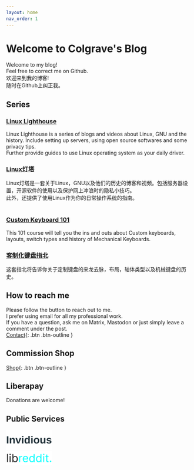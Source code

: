 ```yaml
---
layout: home
nav_order: 1
---
```

# Welcome to Colgrave's Blog
Welcome to my blog!  
Feel free to correct me on Github.     
欢迎来到我的博客!  
随时在Github上纠正我。  

## Series
### [**Linux Lighthouse**](/Linux%20Lighthouse/)  
Linux Lighthouse is a series of blogs and videos about Linux, GNU and the history. Include setting up servers, using open source softwares and some privacy tips.  
Further provide guides to use Linux operating system as your daily driver.  
### [Linux灯塔](/Linux%E7%81%AF%E5%A1%94/)  
Linux灯塔是一套关于Linux，GNU以及他们的历史的博客和视频。包括服务器设置，开源软件的使用以及保护网上冲浪时的隐私小技巧。  
此外，还提供了使用Linux作为你的日常操作系统的指南。  
&nbsp;  
  
### [**Custom Keyboard 101**](/Custom%20Keyboard%20101/)  
This 101 course will tell you the ins and outs about Custom keyboards, layouts, switch types and history of Mechanical Keyboards.  
### [客制化键盘指北](/Custom%20Keyboard%20101/)  
这套指北将告诉你关于定制键盘的来龙去脉，布局，轴体类型以及机械键盘的历史。  

## How to reach me
Please follow the button to reach out to me.  
I prefer using email for all my professional work.  
If you have a question, ask me on Matrix, Mastodon or just simply leave a comment under the post.  
[Contact](https://hanqixu.com/contact/){: .btn .btn-outline }  
  
## Commission Shop
[Shop](https://shop.hanqixu.com){: .btn .btn-outline }  
  
## Liberapay
Donations are welcome!  
<script src="https://liberapay.com/Colgrave/widgets/button.js"></script>
  
## Public Services
[![Invidious](/assets/logos/invidious_logo.png)](https://invidious.pendora.io)  
[![Libreddit](/assets/logos/libreddit_logo.png)](https://libreddit.pendora.io)  
  